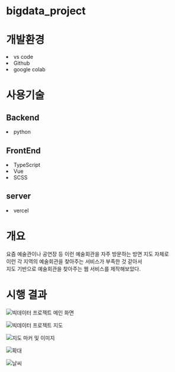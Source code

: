 # bigdata_project

# 개발환경
<li>vs code</li>
<li>Github</li>
<li>google colab</li>

<h1>사용기술</h1>
<h2>Backend</h2>
<li>python</li>

<h2>FrontEnd</h2>
<li>TypeScript</li>
<li>Vue</li>
<li>SCSS</li>

<h2>server</h2>
<li>vercel</li>


<h1>개요</h1>

<p>
요즘 예술관이나 공연장 등 이런 예술회관을 자주 방문하는 방면 지도 자체로 
<br> 이런 각 지역의 예술회관을 찾아주는 서비스가 부족한 것 같아서 <br>
지도 기반으로 예술회관을 찾아주는 웹 서비스를 제작해보았다.
</p>

<h1>시행 결과</h1>

![빅데이터 프로젝트 메인 화면](https://github.com/HANYONUJUN/bigdata_project/assets/104452243/9e8c4384-0d64-4746-9dc3-70959c0b7e2e)

![빅데이터 프로젝트 지도](https://github.com/HANYONUJUN/bigdata_project/assets/104452243/7228729d-c215-46ae-9fd1-14cf0b364177)

![지도 마커 및 이미지](https://github.com/HANYONUJUN/bigdata_project/assets/104452243/35ad265a-cc48-4a92-8783-660319e3a224)

![확대](https://github.com/HANYONUJUN/bigdata_project/assets/104452243/99095b64-d8ba-40a9-a369-dfa915363e9d)

![날씨](https://github.com/HANYONUJUN/bigdata_project/assets/104452243/804ba3c5-b6e6-4a91-881d-373d8dc2ca5a)




